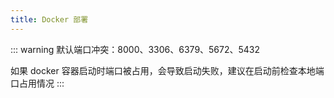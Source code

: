 ```yaml
---
title: Docker 部署
---
```


::: warning
默认端口冲突：8000、3306、6379、5672、5432

如果 docker 容器启动时端口被占用，会导致启动失败，建议在启动前检查本地端口占用情况
:::
